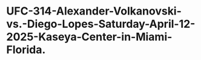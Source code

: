 # UFC-314-Alexander-Volkanovski-vs.-Diego-Lopes-Saturday-April-12-2025-Kaseya-Center-in-Miami-Florida.